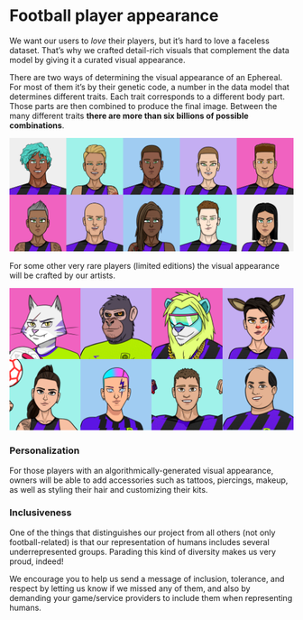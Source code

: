 # Football player appearance

We want our users to _love_ their players, but it’s hard to love a faceless dataset. That’s why we crafted detail-rich visuals that complement the data model by giving it a curated visual appearance.

There are two ways of determining the visual appearance of an Ephereal. For most of them it’s by their genetic code, a number in the data model that determines different traits. Each trait corresponds to a different body part. Those parts are then combined to produce the final image. Between the many different traits **there are more than six billions of possible combinations**.

![Algorithmically generated images](../.gitbook/assets/algorithmic.png)

For some other very rare players (limited editions) the visual appearance will be crafted by our artists.

![Manually crafted images](<../.gitbook/assets/Whitepaper - crafted.png>)

### Personalization

For those players with an algorithmically-generated visual appearance, owners will be able to add accessories such as tattoos, piercings, makeup, as well as styling their hair and customizing their kits.

### Inclusiveness

One of the things that distinguishes our project from all others (not only football-related) is that our representation of humans includes several underrepresented groups. Parading this kind of diversity makes us very proud, indeed!

We encourage you to help us send a message of inclusion, tolerance, and respect by letting us know if we missed any of them, and also by demanding your game/service providers to include them when representing humans.
